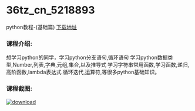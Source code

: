 # 36tz_cn_5218893
python教程-(基础篇)
[下载地址](http://www.36tz.cn/article/5218893 "下载地址")
### 课程介绍:
想学习python的同学，学习python分支语句,循环语句 学习python数据类型,Number,列表,字典,元组,集合,以及推导式 学习字符串常用函数,学习函数,递归,高阶函数,lambda表达式 循环迭代,运算符,等很多python基础知识。

### 课程截图:
[![download](http://36tz.cn/muke_img/2021_03_2-33.png "下载地址")](http://www.36tz.cn "下载地址")
